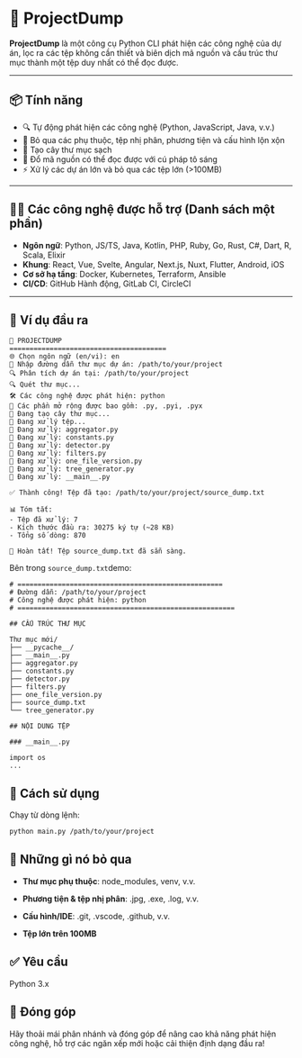 # 🚀 ProjectDump

**ProjectDump** là một công cụ Python CLI phát hiện các công nghệ của dự án, lọc ra các tệp không cần thiết và biên dịch mã nguồn và cấu trúc thư mục thành một tệp duy nhất có thể đọc được.

---

## 📦 Tính năng

- 🔍 Tự động phát hiện các công nghệ (Python, JavaScript, Java, v.v.)
- 🧹 Bỏ qua các phụ thuộc, tệp nhị phân, phương tiện và cấu hình lộn xộn
- 🌲 Tạo cây thư mục sạch
- 📄 Đổ mã nguồn có thể đọc được với cú pháp tô sáng
- ⚡ Xử lý các dự án lớn và bỏ qua các tệp lớn (>100MB)

---

## 🧑‍💻 Các công nghệ được hỗ trợ (Danh sách một phần)

- **Ngôn ngữ**: Python, JS/TS, Java, Kotlin, PHP, Ruby, Go, Rust, C#, Dart, R, Scala, Elixir
- **Khung**: React, Vue, Svelte, Angular, Next.js, Nuxt, Flutter, Android, iOS
- **Cơ sở hạ tầng**: Docker, Kubernetes, Terraform, Ansible
- **CI/CD**: GitHub Hành động, GitLab CI, CircleCI

---
## 📂 Ví dụ đầu ra
```
🚀 PROJECTDUMP
=======================================
🌐 Chọn ngôn ngữ (en/vi): en
📂 Nhập đường dẫn thư mục dự án: /path/to/your/project
🔍 Phân tích dự án tại: /path/to/your/project
🔍 Quét thư mục...
🛠️ Các công nghệ được phát hiện: python
📁 Các phần mở rộng được bao gồm: .py, .pyi, .pyx
📁 Đang tạo cây thư mục...
📄 Đang xử lý tệp...
📝 Đang xử lý: aggregator.py
📝 Đang xử lý: constants.py
📝 Đang xử lý: detector.py
📝 Đang xử lý: filters.py
📝 Đang xử lý: one_file_version.py
📝 Đang xử lý: tree_generator.py
📝 Đang xử lý: __main__.py

✅ Thành công! Tệp đã tạo: /path/to/your/project/source_dump.txt

📊 Tóm tắt:
- Tệp đã xử lý: 7
- Kích thước đầu ra: 30275 ký tự (~28 KB)
- Tổng số dòng: 870

🎉 Hoàn tất! Tệp source_dump.txt đã sẵn sàng.
```

Bên trong `source_dump.txt`demo:
```text
# ===================================================
# Đường dẫn: /path/to/your/project
# Công nghệ được phát hiện: python
# ======================================================

## CẤU TRÚC THƯ MỤC

Thư mục mới/
├── __pycache__/
├── __main__.py
├── aggregator.py
├── constants.py
├── detector.py
├── filters.py
├── one_file_version.py
├── source_dump.txt
└── tree_generator.py

## NỘI DUNG TỆP

### __main__.py

import os
...
```

## 🚀 Cách sử dụng
Chạy từ dòng lệnh:
```bash
python main.py /path/to/your/project
```

## 📁 Những gì nó bỏ qua
- **Thư mục phụ thuộc**: node_modules, venv, v.v.

- **Phương tiện & tệp nhị phân**: .jpg, .exe, .log, v.v.

- **Cấu hình/IDE**: .git, .vscode, .github, v.v.

- **Tệp lớn trên 100MB**

## ✅ Yêu cầu
Python 3.x

## 🤝 Đóng góp
Hãy thoải mái phân nhánh và đóng góp để nâng cao khả năng phát hiện công nghệ, hỗ trợ các ngăn xếp mới hoặc cải thiện định dạng đầu ra!
